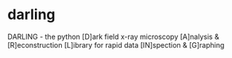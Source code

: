 # darling
DARLING - the python [D]ark field x-ray microscopy [A]nalysis &amp; [R]econstruction [L]ibrary for rapid data [IN]spection &amp; [G]raphing
